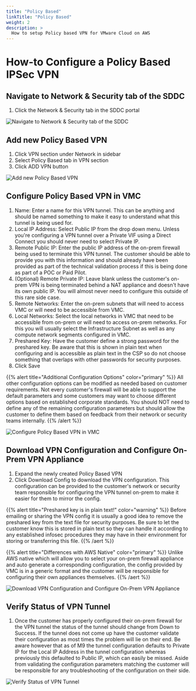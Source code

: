```yaml
---
title: "Policy Based"
linkTitle: "Policy Based"
weight: 2
description: >
  How to setup Policy based VPN for VMware Cloud on AWS
---
```


# How-to Configure a Policy Based IPSec VPN
## Navigate to Network & Security tab of the SDDC
1. Click the Network & Security tab in the SDDC portal

![Navigate to Network & Security tab of the SDDC](https://vmc-onboarding-images.s3-us-west-2.amazonaws.com/2.Connect-SDDC/vpn/policy-based/step01_network_and_security.png)


## Add new Policy Based VPN
1. Click VPN section under Network in sidebar
2. Select Policy Based tab in VPN section
3. Click ADD VPN button

![Add new Policy Based VPN](https://vmc-onboarding-images.s3-us-west-2.amazonaws.com/2.Connect-SDDC/vpn/policy-based/step02_add_policy_vpn.png)

## Configure Policy Based VPN in VMC
1. Name: Enter a name for this VPN tunnel. This can be anything and should be named something to make it easy to understand what this tunnel is being used for.
2. Local IP Address: Select Public IP from the drop down menu. Unless you're configuring a VPN tunnel over a Private VIF using a Direct Connect you should never need to select Private IP.
3. Remote Public IP: Enter the public IP address of the on-prem firewall being used to terminate this VPN tunnel. The customer should be able to provide you with this information and should already have been provided as part of the technical validation process if this is being done as part of a POC or Paid Pilot.
4. (Optional) Remote Private IP: Leave blank unless the customer's on-prem VPN is being terminated behind a NAT appliance and doesn't have its own public IP. You will almost never need to configure this outside of this rare side case.
5. Remote Networks: Enter the on-prem subnets that will need to access VMC or will need to be accessible from VMC. 
6. Local Networks: Select the local networks in VMC that need to be accessible from on-prem or will need to access on-prem networks. For this you will usually select the Infrastructure Subnet as well as any compute network segments configured in VMC.
7. Preshared Key: Have the customer define a strong password for the preshared key. Be aware that this is shown in plain text when configuring and is accessible as plain text in the CSP so do not choose something that overlaps with other passwords for security purposes.
8. Click Save

{{% alert title="Additional Configuration Options" color="primary" %}}
All other configuration options can be modified as needed based on customer requirements. Not every customer's firewall will be able to support the default parameters and some customers may want to choose different options based on established corporate standards. You should NOT need to define any of the remaining configuration parameters but should allow the customer to define them based on feedback from their network or security teams internally.
{{% /alert %}}

![Configure Policy Based VPN in VMC](https://vmc-onboarding-images.s3-us-west-2.amazonaws.com/2.Connect-SDDC/vpn/policy-based/step03b_vpn_config.png)

## Download VPN Configuration and Configure On-Prem VPN Appliance
1. Expand the newly created Policy Based VPN
2. Click Download Config to download the VPN configuration. This configuration can be provided to the customer's network or security team responsible for configuring the VPN tunnel on-prem to make it easier for them to mirror the config.

{{% alert title="Preshared key is in plain text!" color="warning" %}}
Before emailing or sharing the VPN config it is usually a good idea to remove the preshared key from the text file for security purposes. Be sure to let the customer know this is stored in plain text so they can handle it according to any established infosec procedures they may have in their environment for storing or transferring this file.
{{% /aert %}}

{{% alert title="Differences with AWS Native" color="primary" %}}
Unlike AWS native which will allow you to select your on-prem firewall appliance and auto generate a corresponding configuration, the config provided by VMC is in a generic format and the customer will be responsible for configuring their own appliances themselves.
{{% /aert %}}

![Download VPN Configuration and Configure On-Prem VPN Appliance](https://vmc-onboarding-images.s3-us-west-2.amazonaws.com/2.Connect-SDDC/vpn/policy-based/step04a_status_down.png)

## Verify Status of VPN Tunnel
1. Once the customer has properly configured their on-prem firewall for the VPN tunnel the status of the tunnel should change from Down to Success. If the tunnel does not come up have the customer validate their configuration as most times the problem will lie on their end. Be aware however that as of M9 the tunnel configuration defaults to Private IP for the Local IP Address in the tunnel configuration whereas previously this defaulted to Public IP, which can easily be missed. Aside from validating the configuration parameters matching the customer will be responsible for any troubleshooting of the configuration on their side.

![Verify Status of VPN Tunnel](https://vmc-onboarding-images.s3-us-west-2.amazonaws.com/2.Connect-SDDC/vpn/policy-based/step04b_status_success.png)
